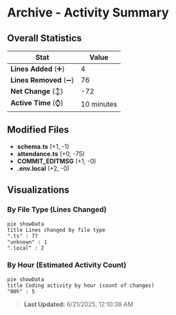 # Archive - Activity Summary 

## Overall Statistics

| Stat                   | Value                                                             |
| ---------------------- | ----------------------------------------------------------------- |
| **Lines Added** (➕)   | 4                                          |
| **Lines Removed** (➖) | 76                                        |
| **Net Change** (↕)    | -72                |
| **Active Time** (⌚)   | 10 minutes |


## Modified Files
- **schema.ts** (+1, -1)
- **attendance.ts** (+0, -75)
- **COMMIT_EDITMSG** (+1, -0)
- **.env.local** (+2, -0)

## Visualizations

### By File Type (Lines Changed)

```mermaid
pie showData
title Lines changed by file type
".ts" : 77
"unknown" : 1
".local" : 2
```

### By Hour (Estimated Activity Count)

```mermaid
pie showData
title Coding activity by hour (count of changes)
"00h" : 5
```


> **Last Updated:** 6/21/2025, 12:10:38 AM